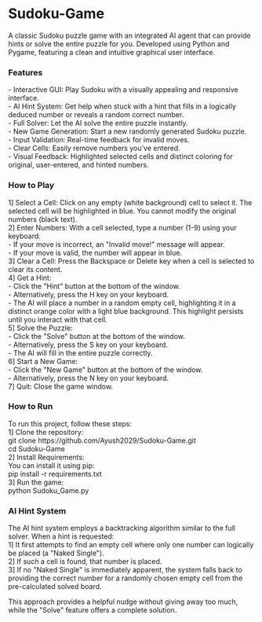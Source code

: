 # Sudoku-Game

A classic Sudoku puzzle game with an integrated AI agent that can provide hints or solve the entire puzzle for you. Developed using Python and Pygame, featuring a clean and intuitive graphical user interface.

<h3>Features</h3>
- Interactive GUI: Play Sudoku with a visually appealing and responsive interface. <br>
- AI Hint System: Get help when stuck with a hint that fills in a logically deduced number or reveals a random correct number.<br>
- Full Solver: Let the AI solve the entire puzzle instantly.<br>
- New Game Generation: Start a new randomly generated Sudoku puzzle.<br>
- Input Validation: Real-time feedback for invalid moves.<br>
- Clear Cells: Easily remove numbers you've entered.<br>
- Visual Feedback: Highlighted selected cells and distinct coloring for original, user-entered, and hinted numbers.<br>

<h3>How to Play </h3>
1] Select a Cell: Click on any empty (white background) cell to select it. The selected cell will be highlighted in blue. You cannot modify the original numbers (black text).<br>
2] Enter Numbers: With a cell selected, type a number (1-9) using your keyboard.<br>
- If your move is incorrect, an "Invalid move!" message will appear.<br>
- If your move is valid, the number will appear in blue.<br>
3] Clear a Cell: Press the Backspace or Delete key when a cell is selected to clear its content.<br>
4] Get a Hint:<br>
- Click the "Hint" button at the bottom of the window.<br>
- Alternatively, press the H key on your keyboard.<br>
- The AI will place a number in a random empty cell, highlighting it in a distinct orange color with a light blue background. This highlight persists until you interact with that cell.<br>
5] Solve the Puzzle:<br>
- Click the "Solve" button at the bottom of the window.<br>
- Alternatively, press the S key on your keyboard.<br>
- The AI will fill in the entire puzzle correctly.<br>
6] Start a New Game:<br>
- Click the "New Game" button at the bottom of the window.<br>
- Alternatively, press the N key on your keyboard.<br>
7] Quit: Close the game window.<br>

<h3>How to Run </h3>
To run this project, follow these steps:<br>
1] Clone the repository:<br>
git clone https://github.com/Ayush2029/Sudoku-Game.git <br>
cd Sudoku-Game <br>
2] Install Requirements: <br>
You can install it using pip: <br>
pip install -r requirements.txt <br>
3] Run the game: <br>
python Sudoku_Game.py <br>

<h3>AI Hint System </h3>
The AI hint system employs a backtracking algorithm similar to the full solver. When a hint is requested: <br>
1] It first attempts to find an empty cell where only one number can logically be placed (a "Naked Single"). <br>
2] If such a cell is found, that number is placed. <br>
3] If no "Naked Single" is immediately apparent, the system falls back to providing the correct number for a randomly chosen empty cell from the pre-calculated solved board. <br>

This approach provides a helpful nudge without giving away too much, while the "Solve" feature offers a complete solution.
